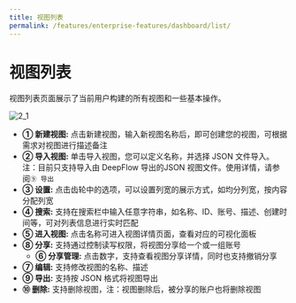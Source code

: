 ```yaml
---
title: 视图列表
permalink: /features/enterprise-features/dashboard/list/
---
```


# 视图列表

视图列表页面展示了当前用户构建的所有视图和一些基本操作。

![2_1](https://yunshan-guangzhou.oss-cn-beijing.aliyuncs.com/pub/pic/202309146502c0bd3702b.png)

- **① 新建视图:** 点击新建视图，输入新视图名称后，即可创建您的视图，可根据需求对视图进行描述备注
- **② 导入视图:** 单击导入视图，您可以定义名称，并选择 JSON 文件导入。注：目前只支持导入由 DeepFlow 导出的JSON 视图文件。使用详情，请参阅`⑨ 导出`
- **③ 设置:** 点击齿轮中的选项，可以设置列宽的展示方式，如均分列宽，按内容分配列宽
- **④ 搜索:** 支持在搜索栏中输入任意字符串，如名称、ID、账号、描述、创建时间等，可对列表信息进行实时匹配
- **⑤ 进入视图:** 点击名称可进入视图详情页面，查看对应的可视化面板
- **⑧ 分享:** 支持通过控制读写权限，将视图分享给一个或一组账号
  - **⑥ 分享管理:** 点击数字，支持查看视图分享详情，同时也支持撤销分享
- **⑦ 编辑:** 支持修改视图的名称、描述
- **⑨ 导出:** 支持按 JSON 格式将视图导出
- **⑩ 删除:** 支持删除视图，注：视图删除后，被分享的账户也将删除视图
